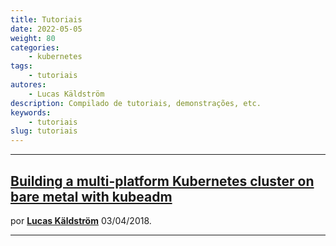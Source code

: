 ```yaml
---
title: Tutoriais
date: 2022-05-05
weight: 80
categories:
    - kubernetes
tags:
    - tutoriais
autores:
    - Lucas Käldström
description: Compilado de tutoriais, demonstrações, etc.
keywords:
    - tutoriais
slug: tutoriais
---
```


---

## [Building a multi-platform Kubernetes cluster on bare metal with kubeadm](https://github.com/luxas/kubeadm-workshop)

por [**Lucas Käldström**](/autores/lucas-käldström/) 03/04/2018.

---
